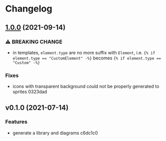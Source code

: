 # Changelog

## [1.0.0](https://github.com/tmorin/plantuml-generator/compare/v0.1.0...v1.0.0) (2021-09-14)

### ⚠ BREAKING CHANGE

* in templates, `element.type` are no more suffix with `Element`, i.e. `{% if element.type == "CustomElement" -%}` becomes `{% if element.type == "Custom" -%}`

### Fixes

* icons with transparent background could not be properly generated to sprites 0323dad


## v0.1.0 (2021-07-14)

### Features

* generate a library and diagrams c6dc1c0


